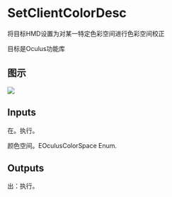 # SetClientColorDesc

将目标HMD设置为对某一特定色彩空间进行色彩空间校正

目标是Oculus功能库

## 图示

![]($-20221218-20155058.png)

## Inputs

在。执行。

颜色空间。EOculusColorSpace Enum.  

## Outputs

出：执行。
